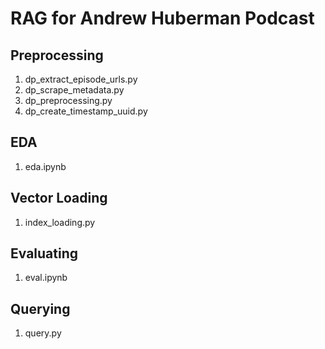 # RAG for Andrew Huberman Podcast

## Preprocessing
1. dp_extract_episode_urls.py
2. dp_scrape_metadata.py
3. dp_preprocessing.py
4. dp_create_timestamp_uuid.py

## EDA
1. eda.ipynb

## Vector Loading
1. index_loading.py

## Evaluating
1. eval.ipynb

## Querying
1. query.py

